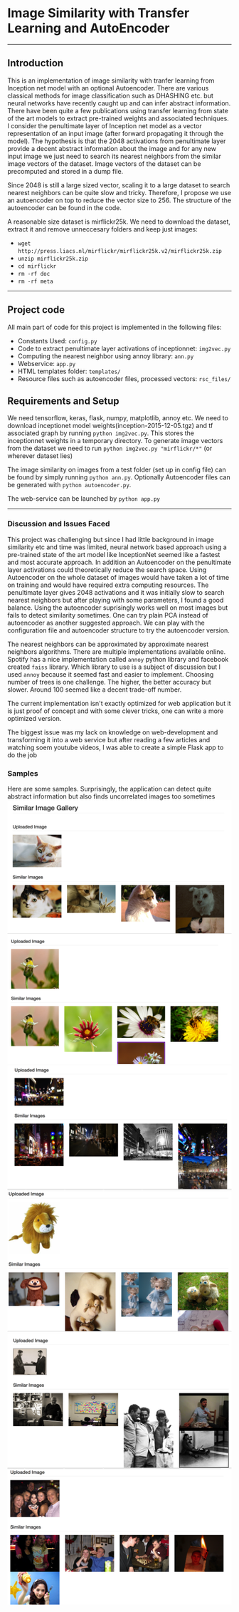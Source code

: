 # Image Similarity with Transfer Learning and AutoEncoder
---
## Introduction
This is an implementation of image similarity with tranfer learning from Inception net model with an optional Autoencoder. There are various classical methods for image classification such as DHASHING etc. but neural networks have recently caught up and can infer abstract information. There have been quite a few publications using transfer learning from state of the art models to extract pre-trained weights and associated techniques. I consider the penultimate layer of Inception net model as a vector representation of an input image (after forward propagating it through the model). The hypothesis is that the 2048 activations from penultimate layer provide a decent abstract information about the image and for any new input image we just need to search its nearest neighbors from the similar image vectors of the dataset. Image vectors of the dataset can be precomputed and stored in a dump file.

Since 2048 is still a large sized vector, scaling it to a large dataset to search nearest neighbors can be quite slow and tricky. Therefore, I propose we use an autoencoder on top to reduce the vector size to 256. The structure of the autoencoder can be found in the code. 

A reasonable size dataset is mirflickr25k. We need to download the dataset, extract it and remove unneccesary folders and keep just images:

* `wget http://press.liacs.nl/mirflickr/mirflickr25k.v2/mirflickr25k.zip`
* `unzip mirflickr25k.zip`
* `cd mirflickr`
* `rm -rf doc`
* `rm -rf meta`

---
## Project code
All main part of code for this project is implemented in the following files:

* Constants Used: `config.py`
* Code to extract penultimate layer activations of inceptionnet: `img2vec.py`
* Computing the nearest neighbor using annoy library: `ann.py`
* Webservice: `app.py`
* HTML templates folder: `templates/`
* Resource files such as autoencoder files, processed vectors: `rsc_files/`

## Requirements and Setup
We need tensorflow, keras, flask, numpy, matplotlib, annoy etc. We need to download inceptionet model weights(inception-2015-12-05.tgz) and tf associated graph by running `python img2vec.py`. This stores the inceptionnet weights in a temporary directory. To generate image vectors from the dataset we need to run `python img2vec.py "mirflickr/*"` (or wherever dataset lies)

The image similarity on images from a test folder (set up in config file)
can be found by simply running `python ann.py`. Optionally Autoencoder files can be generated with `python autoencoder.py`.

The web-service can be launched by `python app.py`

[//]: # (Image References)

[image1]: ./readme/1.png "Example1"
[image2]: ./readme/2.png "Example2"
[image3]: ./readme/3.png "Example3"
[image4]: ./readme/4.png "Example4"
[image5]: ./readme/5.png "Example5"
[image6]: ./readme/6.png "Example6"

---

### Discussion and Issues Faced
This project was challenging but since I had little background in image similarity etc and time was limited, neural network based approach using a pre-trained state of the art model like InceptionNet seemed like a fastest and most accurate approach. In addition an Autoencoder on the penultimate layer activations could theoretically reduce the search space. Using Autoencoder on the whole dataset of images would have taken a lot of time on training and would have required extra computing resources. The penultimate layer gives 2048 activations and it was initially slow to search nearest neighbors but after playing with some parameters, I found a good balance. Using the autoencoder suprisingly works well on most images but fails to detect similarity sometimes. One can try plain PCA instead of autoencoder as another suggested approach. We can play with the configuration file and autoencoder structure to try the autoencoder version. 

The nearest neighbors can be approximated by approximate nearest neighbors algorithms. There are multiple implementations available online. Spotify has a nice implementation called `annoy` python library and facebook created `faiss` library. Which library to use is a subject of discussion but I used `annoy` because it seemed fast and easier to implement. Choosing number of trees is one challenge. The higher, the better accuracy but slower. Around 100 seemed like a decent trade-off number.  

The current implementation isn't exactly optimized for web application but it is just proof of concept and with some clever tricks, one can write a more optimized version.

The biggest issue was my lack on knowledge on web-development and transforming it into a web service but after reading a few articles and watching soem youtube videos, I was able to create a simple Flask app to do the job 

### Samples
Here are some samples. Surprisingly, the application can detect quite abstract information but also finds uncorrelated images too sometimes
![alt text][image1]
![alt text][image2]
![alt text][image3]
![alt text][image4]
![alt text][image5]
![alt text][image6]
